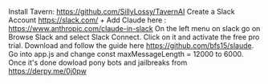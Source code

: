 Install Tavern: https://github.com/SillyLossy/TavernAI
Create a Slack Account https://slack.com/ + Add Claude here : https://www.anthropic.com/claude-in-slack
On the left menu on slack go on Browse Slack and select Slack Connect.
Click on it and activate the free pro trial.
Download and follow the guide here https://github.com/bfs15/slaude. 
Go into app.js and change const maxMessageLength = 12000 to 6000.
Once it's done dowload pony bots and jailbreaks from https://derpy.me/0j0pw